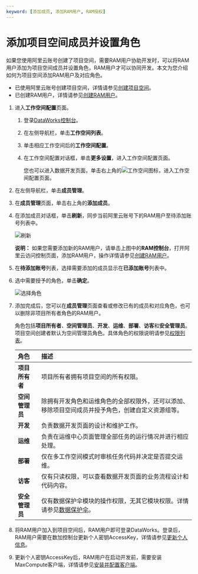 ```yaml
---
keyword: [添加成员, 添加RAM用户, RAM授权]
---
```


# 添加项目空间成员并设置角色

如果您使用阿里云账号创建了项目空间，需要RAM用户协助开发时，可以将RAM用户添加为项目空间成员并设置角色，RAM用户才可以协同开发。本文为您介绍如何为项目空间添加RAM用户及对应角色。

-   已使用阿里云账号创建项目空间，详情请参见[创建项目空间](/cn.zh-CN/准备工作/创建项目空间.md)。
-   已创建RAM用户，详情请参见[创建RAM用户](/cn.zh-CN/准备工作/创建RAM用户.md)。

1.  进入**工作空间配置**页面。

    1.  登录[DataWorks控制台](https://workbench.data.aliyun.com/console)。

    2.  在左侧导航栏，单击**工作空间列表**。

    3.  单击相应工作空间后的**工作空间配置**。

    4.  在工作空间配置对话框，单击**更多设置**，进入工作空间配置页面。

        您也可以进入数据开发页面，单击右上角的![工作空间](https://static-aliyun-doc.oss-accelerate.aliyuncs.com/assets/img/zh-CN/4677438951/p97310.png)图标，进入工作空间配置页面。

2.  在左侧导航栏，单击**成员管理**。

3.  在**成员管理**页面，单击右上角的**添加成员**。

4.  在添加成员对话框，单击**刷新**，同步当前阿里云账号下的RAM用户至待添加账号列表中。

    ![刷新](https://static-aliyun-doc.oss-accelerate.aliyuncs.com/assets/img/zh-CN/4677438951/p97315.png)

    **说明：** 如果您需要添加新的RAM用户，请单击上图中的**RAM控制台**，打开阿里云访问控制页面，添加RAM用户，操作详情请参见[创建RAM用户](/cn.zh-CN/准备工作/创建RAM用户.md)。

5.  在**待添加账号**列表，选择需要添加的成员显示在**已添加账号**列表中。

6.  选中需要授予的角色，单击**确定**。

    ![选择角色](https://static-aliyun-doc.oss-accelerate.aliyuncs.com/assets/img/zh-CN/0206140061/p167745.png)

7.  添加完成后，您可以在**成员管理**页面查看或修改已有的成员和对应角色，也可以删除非项目所有者角色的RAM用户。

    角色包括**项目所有者**、**空间管理员**、**开发**、**运维**、**部署**、**访客**和**安全管理员**。项目空间创建者默认为空间管理员角色。具体角色的权限说明请参见[权限列表]()。

    |角色|描述|
    |:-|:-|
    |**项目所有者**|项目所有者拥有项目空间的所有权限。|
    |**空间管理员**|除拥有开发角色和运维角色的全部权限外，还可以添加、移除项目空间成员并授予角色，创建自定义资源组等。|
    |**开发**|负责数据开发页面的设计和维护工作。|
    |**运维**|负责在运维中心页面管理全部任务的运行情况并进行相应处理。|
    |**部署**|仅在多工作空间模式时审核任务代码并决定是否提交运维。|
    |**访客**|仅有只读权限，可以查看数据开发页面的业务流程设计和代码内容。|
    |**安全管理员**|仅有数据保护伞模块的操作权限，无其它模块权限。详情请参见[数据保护伞]()。|


1.  将RAM用户加入到项目空间后，RAM用户即可登录DataWorks。登录后，RAM用户需要在数加控制台更新个人密钥AccessKey，详情请参见[更新个人信息]()。
2.  更新个人密钥AccessKey后，RAM用户在启动开发前，需要安装MaxCompute客户端，详情请参见[安装并配置客户端](/cn.zh-CN/准备工作/安装并配置客户端.md)。

